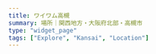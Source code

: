 ```yaml
---
title: ワイワム高槻
summary: 場所｜関西地方・大阪府北部・高槻市
type: "widget_page"
tags: ["Explore", "Kansai", "Location"]
---
```

